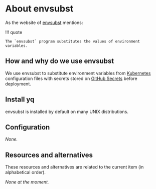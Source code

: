 # About envsubst

As the website of [envsubst](https://www.gnu.org/software/gettext/manual/html_node/envsubst-Invocation.html) mentions:

!!! quote

	The `envsubst` program substitutes the values of environment variables.

## How and why do we use envsubst

We use envsubst to substitute environment variables from [Kubernetes](./about-kubernetes.md) configuration files with secrets stored on [GitHub Secrets](./about-github-secrets.md) before deployment.

## Install yq

envsubst is installed by default on many UNIX distributions.

## Configuration

_None._

## Resources and alternatives

These resources and alternatives are related to the current item (in alphabetical order).

_None at the moment._
